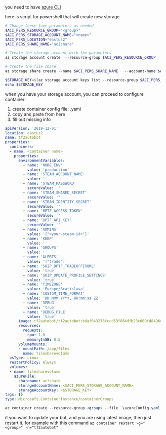 you need to have [azure CLI](https://docs.microsoft.com/en-us/cli/azure/)

here is script for powershell that will create new storage

```powershell
# Change these four parameters as needed
$ACI_PERS_RESOURCE_GROUP="<group>"
$ACI_PERS_STORAGE_ACCOUNT_NAME="<name>"
$ACI_PERS_LOCATION="eastus2"
$ACI_PERS_SHARE_NAME="acishare"

# Create the storage account with the parameters
az storage account create  --resource-group $ACI_PERS_RESOURCE_GROUP     --name $ACI_PERS_STORAGE_ACCOUNT_NAME     --location $ACI_PERS_LOCATION     --sku Standard_LRS

# Create the file share
az storage share create --name $ACI_PERS_SHARE_NAME   --account-name $ACI_PERS_STORAGE_ACCOUNT_NAME

$STORAGE_KEY=$(az storage account keys list --resource-group $ACI_PERS_RESOURCE_GROUP --account-name $ACI_PERS_STORAGE_ACCOUNT_NAME --query "[0].value" --output tsv)
echo $STORAGE_KEY
```

when you have your storage account, you can proceed to configure container:
1. create container config file: <name>.yaml
2. copy and paste from here
3. fill out missing info
```yaml
apiVersion: '2019-12-01'
location: eastus2
name: tf2autobot
properties:
  containers:
  - name: <container name>
    properties:
      environmentVariables:
        - name: 'NODE_ENV'
          value: 'production'
        - name: 'STEAM_ACCOUNT_NAME'
          value: ''
        - name: 'STEAM_PASSWORD'
          secureValue: ''
        - name: 'STEAM_SHARED_SECRET'
          secureValue: ''
        - name: 'STEAM_IDENTITY_SECRET'
          secureValue: ''
        - name: 'BPTF_ACCESS_TOKEN'
          secureValue: ''
        - name: 'BPTF_API_KEY'
          secureValue: ''
        - name: 'ADMINS'
          value: '["<your-steam-id>"]'
        - name: 'KEEP'
          value: ''
        - name: 'GROUPS'
          value: ''
        - name: 'ALERTS'
          value: '["trade"]'
        - name: 'SKIP_BPTF_TRADEOFFERURL'
          value: 'true'
        - name: 'SKIP_UPDATE_PROFILE_SETTINGS'
          value: 'true'
        - name: 'TIMEZONE'
          value: 'Europe/Bratislava'
        - name: 'CUSTOM_TIME_FORMAT'
          value: 'DD MMM YYYY, HH:mm:ss ZZ'
        - name: 'DEBUG'
          value: 'true'
        - name: 'DEBUG_FILE'
          value: 'true'
      image: tf2autobot/tf2autobot:bdaf043276fccd53f864dfb23c609fd8496ca2ad-14.16.0-alpine
      resources:
        requests:
          cpu: 1.0
          memoryInGB: 0.5
      volumeMounts:
      - mountPath: /app/files
        name: filesharevolume
  osType: Linux
  restartPolicy: Always
  volumes:
  - name: filesharevolume
    azureFile:
      sharename: acishare
      storageAccountName: <$ACI_PERS_STORAGE_ACCOUNT_NAME>
      storageAccountKey: <$STORAGE_KEY>
tags: {}
type: Microsoft.ContainerInstance/containerGroups
```
```powershell 
az container create --resource-group <group> --file .\azureConfig.yaml 
```
if you want to update your bot, and you are using latest image, then just restart it, for example with this command `az container restart -g="<group>" -n="tf2autobot"`